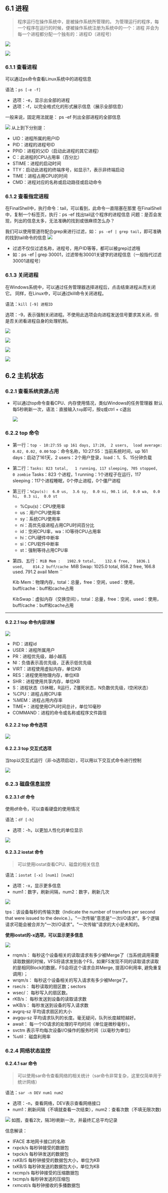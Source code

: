 ## 6.1 进程
> 程序运行在操作系统中，是被操作系统所管理的。
> 为管理运行的程序，每一个程序在运行的时候，便被操作系统注册为系统中的一个：进程
> 并会为每一个进程都分配一个独有的：进程ID（进程号）

![](attachments/20230429101955.png)

![](attachments/20230429102007.png)

### 6.1.1 查看进程

可以通过ps命令查看Linux系统中的进程信息

语法：`ps [-e -f]`
- 选项：-e，显示出全部的进程
- 选项：-f，以完全格式化的形式展示信息（展示全部信息）

一般来说，固定用法就是： ps -ef 列出全部进程的全部信息

![](attachments/20230429102104.png)
从上到下分别是：

- UID：进程所属的用户ID
- PID：进程的进程号ID
- PPID：进程的父ID（启动此进程的其它进程）
- C：此进程的CPU占用率（百分比）
- STIME：进程的启动时间
- TTY：启动此进程的终端序号，如显示?，表示非终端启动
- TIME：进程占用CPU的时间
- CMD：进程对应的名称或启动路径或启动命令

### 6.1.2 查看指定进程

在FinalShell中，执行命令：tail，可以看到，此命令一直阻塞在那里
在FinalShell中，复制一个标签页，执行：ps -ef 找出tail这个程序的进程信息
问题：是否会发现，列出的信息太多，无法准确的找到或很麻烦怎么办？

我们可以使用管道符配合grep来进行过滤，如：
`ps -ef | grep tail`，即可准确的找到tail命令的信息
    ![](attachments/20230429102310.png)

- 过滤不仅仅过滤名称，进程号，用户ID等等，都可以被grep过滤哦
- 如：ps -ef | grep 30001，过滤带有30001关键字的进程信息（一般指代过滤30001进程号）

### 6.1.3 关闭进程

在Windows系统中，可以通过任务管理器选择进程后，点击结束进程从而关闭它。
同样，在Linux中，可以通过kill命令关闭进程。

语法：`kill [-9] 进程ID`

选项：-9，表示强制关闭进程。不使用此选项会向进程发送信号要求其关闭，但是否关闭看进程自身的处理机制。

![](attachments/20230429102432.png)

![](attachments/20230429102438.png)

![](attachments/20230429102444.png)

![](attachments/20230429102448.png)

## 6.2 主机状态

### 6.2.1 查看系统资源占用

- 可以通过top命令查看CPU、内存使用情况，类似Windows的任务管理器
  默认每5秒刷新一次，语法：直接输入`top`即可，按q或ctrl + c退出
  
  ![](attachments/20230429102557.png)

### 6.2.2 top 命令

- 第一行：`top - 10:27:55 up 161 days, 17:28,  2 users,  load average: 0.02, 0.02, 0.00`
	top：命令名称，10:27:55：当前系统时间，up 161 days：启动了161天，2 users：2个用户登录，load：1、5、15分钟负载

- 第二行：`Tasks: 823 total,   1 running, 117 sleeping, 705 stopped,   0 zombie`
	Tasks：823 个进程，1 running：1个进程子在运行，117 sleeping：117个进程睡眠，0个停止进程，0个僵尸进程

- 第三行：`%Cpu(s):  6.0 us,  3.6 sy,  0.0 ni, 90.1 id,  0.0 wa,  0.0 hi,  0.3 si,  0.0 st`
	- %Cpu(s)：CPU使用率
	- us：用户CPU使用率
	- sy：系统CPU使用率
	- ni：高优先级进程占用CPU时间百分比
	- id：空闲CPU率，wa：IO等待CPU占用率
	- hi：CPU硬件中断率
	- si：CPU软件中断率
	- st：强制等待占用CPU率

- 第四、五行：
	`MiB Mem :   1982.9 total,    132.6 free,   1036.1 used,    814.2 buff/cache
	`MiB Swap:   1025.0 total,    858.2 free,    166.8 used.    791.2 avail Mem ``
	
	Kib Mem：物理内存，total：总量，free：空闲，used：使用，buff/cache：buff和cache占用
	
	KibSwap：虚拟内存（交换空间），total：总量，free：空闲，used：使用，buff/cache：buff和cache占用

---
#### 6.2.2.1 top 命令内容详解

![](attachments/20230429103325.png)
- PID：进程id
- USER：进程所属用户
- PR：进程优先级，越小越高
- NI：负值表示高优先级，正表示低优先级
- VIRT：进程使用虚拟内存，单位KB
- RES：进程使用物理内存，单位KB
- SHR：进程使用共享内存，单位KB
- S：进程状态（S休眠，R运行，Z僵死状态，N负数优先级，I空闲状态）
- %CPU：进程占用CPU率
- %MEM：进程占用内存率
- TIME+：进程使用CPU时间总计，单位10毫秒
- COMMAND：进程的命令或名称或程序文件路径

#### 6.2.2.2 top 命令选项

![](attachments/20230429103526.png)

#### 6.2.2.3 top 交互式选项

当top以交互式运行（非-b选项启动），可以用以下交互式命令进行控制

![](attachments/20230429103558.png)


### 6.2.3 磁盘信息监控

#### 6.2.3.1 df 命令
使用df命令，可以查看硬盘的使用情况

语法：`df [-h]`
- 选项：-h，以更加人性化的单位显示

![](attachments/20230429103824.png)

#### 6.2.3.2 iostat 命令

> 可以使用iostat查看CPU、磁盘的相关信息

语法：`iostat [-x] [num1] [num2]`
- 选项：-x，显示更多信息
- num1：数字，刷新间隔，num2：数字，刷新几次

![](attachments/20230429104007.png)

tps：该设备每秒的传输次数（Indicate the number of transfers per second that were issued to the device.）。"一次传输"意思是"一次I/O请求"。多个逻辑请求可能会被合并为"一次I/O请求"。"一次传输"请求的大小是未知的。

**使用iostat的-x选项，可以显示更多信息**

![](attachments/20230429104038.png)
- rrqm/s：	每秒这个设备相关的读取请求有多少被Merge了（当系统调用需要读取数据的时候，VFS将请求发到各个FS，如果FS发现不同的读取请求读取的是相同Block的数据，FS会将这个请求合并Merge, 提高IO利用率, 避免重复调用）；
- wrqm/s：	每秒这个设备相关的写入请求有多少被Merge了。
- rsec/s：	每秒读取的扇区数；sectors
- wsec/：	每秒写入的扇区数。
- rKB/s：	每秒发送到设备的读取请求数
- wKB/s：	每秒发送到设备的写入请求数
- avgrq-sz 	平均请求扇区的大小
- avgqu-sz 	平均请求队列的长度。毫无疑问，队列长度越短越好。    
- await：  	每一个IO请求的处理的平均时间（单位是微秒毫秒）。
- svctm    	表示平均每次设备I/O操作的服务时间（以毫秒为单位）
- %util： 	磁盘利用率


### 6.2.4 网络状态监控

#### 6.2.4.1 sar 命令

> 可以使用sar命令查看网络的相关统计（sar命令非常复杂，这里仅简单用于统计网络）

语法：`sar -n DEV num1 num2`

- 选项：-n，查看网络，DEV表示查看网络接口
- num1：刷新间隔（不填就查看一次结束），num2：查看次数（不填无限次数)

![](attachments/20230429104223.png)
如图，查看2次，隔3秒刷新一次，并最终汇总平均记录

信息解读：
- IFACE 本地网卡接口的名称
- rxpck/s 每秒钟接受的数据包
- txpck/s 每秒钟发送的数据包
- rxKB/S 每秒钟接受的数据包大小，单位为KB
- txKB/S 每秒钟发送的数据包大小，单位为KB
- rxcmp/s 每秒钟接受的压缩数据包
- txcmp/s 每秒钟发送的压缩包
- rxmcst/s 每秒钟接收的多播数据包